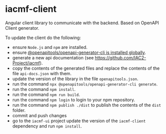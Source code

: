 # iacmf-client

Angular client library to communicate with the backend. Based on OpenAPI Client generator.

To update the client do the following:
- ensure `Node.js` and `npm` are installed.
- ensure [@openapitools/openapi-generator-cli is installed globally](https://openapi-generator.tech/docs/installation#npm).
- generate a new api documentation (see https://github.com/IAC2-Project/iacmf).
- copy the contents of the generated files and replace the contents of the file `api-docs.json` with them.
- update the version of the library in the file `openapitools.json`.
- run the command `npx @openapitools/openapi-generator-cli generate`.
- run the command `npm install`.
- run the command `npm run build`.
- run the command `npm login` to login to your npm repository.
- run the command `npm publish ./dist` to publish the contents of the `dist` folder.
- commit and push changes
- go to the `iacmf-ui` project update the version of the `iacmf-client` dependency and run `npm install`.
